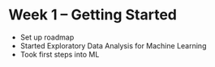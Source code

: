 # Week 1 – Getting Started

- Set up roadmap
- Started Exploratory Data Analysis for Machine Learning
- Took first steps into ML
